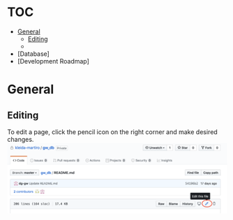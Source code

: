 # TOC
- [General](#general)
  - [Editing](#editing)
  - []()
- [Database]
- [Development Roadmap]


# General
## Editing 
To edit a page, click the pencil icon on the right corner and make desired changes.
![Edits](Images/editing.png)
